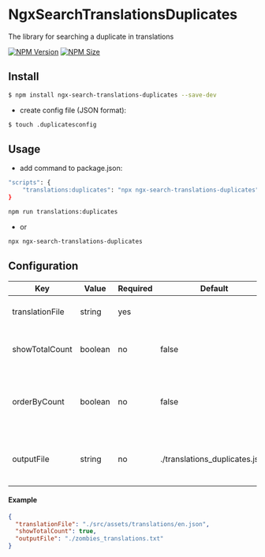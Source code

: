 # NgxSearchTranslationsDuplicates

The library for searching a duplicate in translations

[![NPM Version](https://img.shields.io/npm/v/ngx-search-translations-duplicates)](https://www.npmjs.com/package/ngx-search-translations-duplicates)
[![NPM Size](https://img.shields.io/bundlephobia/min/ngx-search-translations-duplicates?color=successg)](https://www.npmjs.com/package/ngx-search-translations-duplicates)

## Install

```bash
$ npm install ngx-search-translations-duplicates --save-dev
```

- create config file (JSON format):

```bash
$ touch .duplicatesconfig
```

## Usage

- add command to package.json:

```bash
"scripts": {
    "translations:duplicates": "npx ngx-search-translations-duplicates"
}
```

```bash
npm run translations:duplicates
```

- or

```bash
npx ngx-search-translations-duplicates
```

## Configuration

| Key | Value | Required | Default | Description |
| --- | --- | --- | --- | --- |
| translationFile | string | yes | | path to file with translations |
| showTotalCount | boolean | no | false | show total of searched zombies keys |
| orderByCount | boolean | no | false | sorting a keys from a most number of duplicates to the less |
| outputFile | string | no | ./translations_duplicates.json | path to file where result should be written |

#### Example

```json
{
  "translationFile": "./src/assets/translations/en.json",
  "showTotalCount": true,
  "outputFile": "./zombies_translations.txt"
}

```
